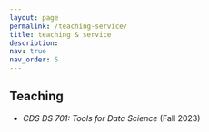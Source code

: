 ```yaml
---
layout: page
permalink: /teaching-service/
title: teaching & service
description: 
nav: true
nav_order: 5
---
```


## Teaching

- *CDS DS 701: Tools for Data Science* (Fall 2023)
